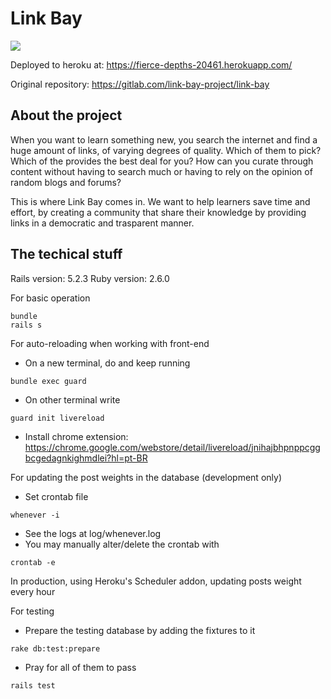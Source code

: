 # Link Bay

![](https://i.imgur.com/l5x9hDl.png)

Deployed to heroku at: https://fierce-depths-20461.herokuapp.com/

Original repository: https://gitlab.com/link-bay-project/link-bay

## About the project

When you want to learn something new, you search the internet and find a huge amount of links, of varying degrees of quality. Which of them to pick? Which of the provides the best deal for you? How can you curate through content without having to search much or having to rely on the opinion of random blogs and forums? 

This is where Link Bay comes in. We want to help learners save time and effort, by creating a community that share their knowledge by providing links in a democratic and trasparent manner.

## The techical stuff

Rails version: 5.2.3
Ruby version: 2.6.0

For basic operation
```
bundle
rails s
```

For auto-reloading when working with front-end
- On a new terminal, do and keep running
```
bundle exec guard
```
- On other terminal write
```
guard init livereload
```
- Install chrome extension: https://chrome.google.com/webstore/detail/livereload/jnihajbhpnppcggbcgedagnkighmdlei?hl=pt-BR

For updating the post weights in the database (development only)
- Set crontab file
```
whenever -i
```
- See the logs at log/whenever.log
- You may manually alter/delete the crontab with
```
crontab -e
```

In production, using Heroku's Scheduler addon, updating posts weight every hour

For testing
- Prepare the testing database by adding the fixtures to it
```
rake db:test:prepare
```
- Pray for all of them to pass
```
rails test
```
